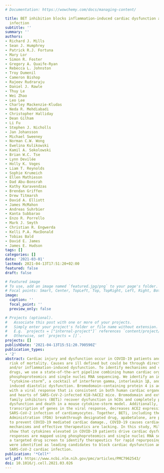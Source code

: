```yaml
---
# Documentation: https://wowchemy.com/docs/managing-content/

title: BET inhibition blocks inflammation-induced cardiac dysfunction and SARS-CoV-2
  infection
subtitle: ''
summary: ''
authors:
- Richard J. Mills
- Sean J. Humphrey
- Patrick R.J. Fortuna
- Mary Lor
- Simon R. Foster
- Gregory A. Quaife-Ryan
- Rebecca L. Johnston
- Troy Dumenil
- Cameron Bishop
- Rajeev Rudraraju
- Daniel J. Rawle
- Thuy Le
- Wei Zhao
- Leo Lee
- Charley Mackenzie-Kludas
- Neda R. Mehdiabadi
- Christopher Halliday
- Dean Gilham
- Li Fu
- Stephen J. Nicholls
- Jan Johansson
- Michael Sweeney
- Norman C.W. Wong
- Ewelina Kulikowski
- Kamil A. Sokolowski
- Brian W.C. Tse
- Lynn Devilée
- Holly K. Voges
- Liam T. Reynolds
- Sophie Krumeich
- Ellen Mathieson
- Dad Abu-Bonsrah
- Kathy Karavendzas
- Brendan Griffen
- Drew Titmarsh
- David A. Elliott
- James McMahon
- Andreas Suhrbier
- Kanta Subbarao
- Enzo R. Porrello
- Mark J. Smyth
- Christian R. Engwerda
- Kelli P.A. MacDonald
- Tobias Bald
- David E. James
- James E. Hudson
tags: []
categories: []
date: '2021-03-01'
lastmod: 2021-04-13T17:51:20+02:00
featured: false
draft: false

# Featured image
# To use, add an image named `featured.jpg/png` to your page's folder.
# Focal points: Smart, Center, TopLeft, Top, TopRight, Left, Right, BottomLeft, Bottom, BottomRight.
image:
  caption: ''
  focal_point: ''
  preview_only: false

# Projects (optional).
#   Associate this post with one or more of your projects.
#   Simply enter your project's folder or file name without extension.
#   E.g. `projects = ["internal-project"]` references `content/project/deep-learning/index.md`.
#   Otherwise, set `projects = []`.
projects: []
publishDate: '2021-04-13T15:51:20.790590Z'
publication_types:
- '2'
abstract: Cardiac injury and dysfunction occur in COVID-19 patients and increase the
  risk of mortality. Causes are ill defined but could be through direct cardiac infection
  and/or inflammation-induced dysfunction. To identify mechanisms and cardio-protective
  drugs, we use a state-of-the-art pipeline combining human cardiac organoids with
  phosphoproteomics and single nuclei RNA sequencing. We identify an inflammatory
  “cytokine-storm”, a cocktail of interferon gamma, interleukin 1β, and poly(I:C),
  induced diastolic dysfunction. Bromodomain-containing protein 4 is activated along
  with a viral response that is consistent in both human cardiac organoids (hCOs)
  and hearts of SARS-CoV-2-infected K18-hACE2 mice. Bromodomain and extraterminal
  family inhibitors (BETi) recover dysfunction in hCOs and completely prevent cardiac
  dysfunction and death in a mouse cytokine-storm model. Additionally, BETi decreases
  transcription of genes in the viral response, decreases ACE2 expression, and reduces
  SARS-CoV-2 infection of cardiomyocytes. Together, BETi, including the Food and Drug
  Administration (FDA) breakthrough designated drug, apabetalone, are promising candidates
  to prevent COVID-19 mediated cardiac damage., COVID-19 causes cardiac injury, although
  mechanisms and effective therapeutics are lacking. In this study, Mills et al.,
  show that cytokines elevated in COVID-19 patients drive cardiac dysfunction. These
  responses are mapped using phosphoproteomics and single nuclei RNA sequencing, enabling
  a targeted drug screen to identify therapeutics for rapid repurposing. BET inhibitors
  were identified as leading candidates to block cardiac dysfunction and decrease
  SARS-CoV-2 cardiac infection.
publication: '*Cell*'
url_pdf: https://www.ncbi.nlm.nih.gov/pmc/articles/PMC7962543/
doi: 10.1016/j.cell.2021.03.026
---
```

